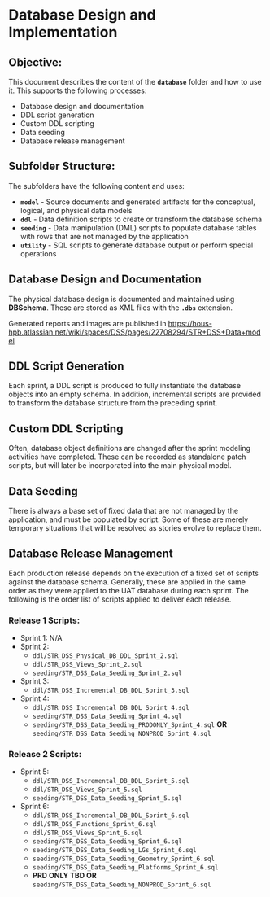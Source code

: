 # Database Design and Implementation

## Objective:
This document describes the content of the **`database`** folder and how to use it. This supports the following processes:
- Database design and documentation
- DDL script generation
- Custom DDL scripting
- Data seeding
- Database release management

## Subfolder Structure:
The subfolders have the following content and uses:
- **`model`** - Source documents and generated artifacts for the conceptual, logical, and physical data models
- **`ddl`** - Data definition scripts to create or transform the database schema
- **`seeding`** - Data manipulation (DML) scripts to populate database tables with rows that are not managed by the application
- **`utility`** - SQL scripts to generate database output or perform special operations

## Database Design and Documentation
The physical database design is documented and maintained using **DBSchema**. These are stored as XML files with the **`.dbs`** extension.

Generated reports and images are published in https://hous-hpb.atlassian.net/wiki/spaces/DSS/pages/22708294/STR+DSS+Data+model

## DDL Script Generation
Each sprint, a DDL script is produced to fully instantiate the database objects into an empty schema. In addition, incremental scripts are provided to transform the database structure from the preceding sprint.

## Custom DDL Scripting
Often, database object definitions are changed after the sprint modeling activities have completed. These can be recorded as standalone patch scripts, but will later be incorporated into the main physical model.

## Data Seeding
There is always a base set of fixed data that are not managed by the application, and must be populated by script. Some of these are merely temporary situations that will be resolved as stories evolve to replace them.

## Database Release Management
Each production release depends on the execution of a fixed set of scripts against the database schema. Generally, these are applied in the same order as they were applied to the UAT database during each sprint. The following is the order list of scripts applied to deliver each release.
### Release 1 Scripts:
- Sprint 1: N/A
- Sprint 2:
  - `ddl/STR_DSS_Physical_DB_DDL_Sprint_2.sql`
  - `ddl/STR_DSS_Views_Sprint_2.sql`
  - `seeding/STR_DSS_Data_Seeding_Sprint_2.sql`
- Sprint 3:
  - `ddl/STR_DSS_Incremental_DB_DDL_Sprint_3.sql`
- Sprint 4:
  - `ddl/STR_DSS_Incremental_DB_DDL_Sprint_4.sql`
  - `seeding/STR_DSS_Data_Seeding_Sprint_4.sql`
  - `seeding/STR_DSS_Data_Seeding_PRODONLY_Sprint_4.sql` **OR** `seeding/STR_DSS_Data_Seeding_NONPROD_Sprint_4.sql`
### Release 2 Scripts:
- Sprint 5:
  - `ddl/STR_DSS_Incremental_DB_DDL_Sprint_5.sql`
  - `ddl/STR_DSS_Views_Sprint_5.sql`
  - `seeding/STR_DSS_Data_Seeding_Sprint_5.sql`
- Sprint 6:
  - `ddl/STR_DSS_Incremental_DB_DDL_Sprint_6.sql`
  - `ddl/STR_DSS_Functions_Sprint_6.sql`
  - `ddl/STR_DSS_Views_Sprint_6.sql`
  - `seeding/STR_DSS_Data_Seeding_Sprint_6.sql`
  - `seeding/STR_DSS_Data_Seeding_LGs_Sprint_6.sql`
  - `seeding/STR_DSS_Data_Seeding_Geometry_Sprint_6.sql`
  - `seeding/STR_DSS_Data_Seeding_Platforms_Sprint_6.sql`
  - **PRD ONLY TBD OR** `seeding/STR_DSS_Data_Seeding_NONPROD_Sprint_6.sql`